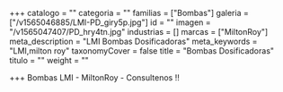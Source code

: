 +++
catalogo = ""
categoria = ""
familias = ["Bombas"]
galeria = ["/v1565046885/LMI-PD_giry5p.jpg"]
id = ""
imagen = "/v1565047407/PD_hry4tn.jpg"
industrias = []
marcas = ["MiltonRoy"]
meta_description = "LMI Bombas Dosificadoras"
meta_keywords = "LMI,milton roy"
taxonomyCover = false
title = "Bombas Dosificadoras"
titulo = ""
weight = ""

+++
Bombas LMI - MiltonRoy - Consultenos !!